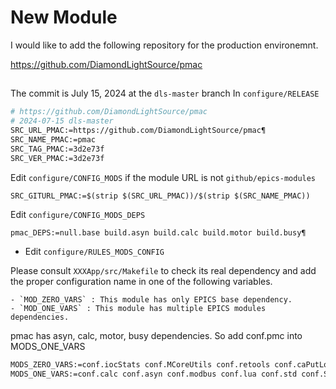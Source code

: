 # New Module

I would like to add the following repository for the production environemnt.

https://github.com/DiamondLightSource/pmac

##

The commit is July 15, 2024 at the `dls-master` branch
In `configure/RELEASE`


```bash
# https://github.com/DiamondLightSource/pmac
# 2024-07-15 dls-master
SRC_URL_PMAC:=https://github.com/DiamondLightSource/pmac¶
SRC_NAME_PMAC:=pmac
SRC_TAG_PMAC:=3d2e73f
SRC_VER_PMAC:=3d2e73f
```

 Edit `configure/CONFIG_MODS` if the module URL is not `github/epics-modules`

```
SRC_GITURL_PMAC:=$(strip $(SRC_URL_PMAC))/$(strip $(SRC_NAME_PMAC))
```

 Edit `configure/CONFIG_MODS_DEPS`

```bash
pmac_DEPS:=null.base build.asyn build.calc build.motor build.busy¶
```



* Edit `configure/RULES_MODS_CONFIG`

Please consult `XXXApp/src/Makefile` to check its real dependency and add the proper configuration name in one of the following variables.

    - `MOD_ZERO_VARS` : This module has only EPICS base dependency.
    - `MOD_ONE_VARS` : This module has multiple EPICS modules dependencies.

pmac has asyn, calc, motor, busy dependencies. So add conf.pmc into MODS_ONE_VARS

```bash
MODS_ZERO_VARS:=conf.iocStats conf.MCoreUtils conf.retools conf.caPutLog conf.recsync conf.autosave conf.sncseq conf.ether_ip conf.sscan conf.snmp conf.opcua conf.pyDevSup
MODS_ONE_VARS:=conf.calc conf.asyn conf.modbus conf.lua conf.std conf.StreamDevice conf.busy conf.scaler conf.mca
```



